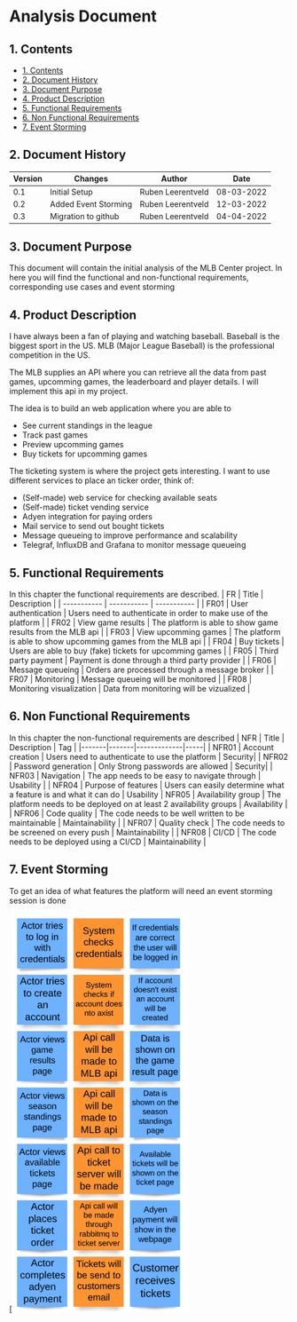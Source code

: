 # Analysis Document

## 1. Contents
- [1. Contents](#1-contents)
- [2. Document History](#2-document-history)
- [3. Document Purpose](#3-document-purpose)
- [4. Product Description](#4-product-description)
- [5. Functional Requirements](#5-functional-requirements)
- [6. Non Functional Requirements](#6-non-functional-requirements)
- [7. Event Storming](#7-event-storming)

## 2. Document History
| Version | Changes | Author | Date |
|---------|---------|--------|------|
| 0.1 | Initial Setup | Ruben Leerentveld | 08-03-2022 | 
| 0.2 | Added Event Storming | Ruben Leerentveld | 12-03-2022 |
| 0.3 | Migration to github | Ruben Leerentveld | 04-04-2022|

## 3. Document Purpose
This document will contain the initial analysis of the MLB Center project. In here you will find the functional and non-functional requirements, corresponding use cases and event storming

## 4. Product Description
I have always been a fan of playing and watching baseball. 
Baseball is the biggest sport in the US. MLB (Major League Baseball) is the professional competition in the US.

The MLB supplies an API where you can retrieve all the data from past games, upcomming games, the leaderboard and player details. I will implement this api in my project.

The idea is to build an web application where you are able to
- See current standings in the league
- Track past games
- Preview upcomming games
- Buy tickets for upcomming games

The ticketing system is where the project gets interesting. I want to use different services to place an ticker order, think of:
- (Self-made) web service for checking available seats
- (Self-made) ticket vending service
- Adyen integration for paying orders
- Mail service to send out bought tickets
- Message queueing to improve performance and scalability
- Telegraf, InfluxDB and Grafana to monitor message queueing

## 5. Functional Requirements
In this chapter the functional requirements are described.
| FR          | Title       | Description |
| ----------- | ----------- | ----------- |
| FR01 | User authentication | Users need to authenticate in order to make use of the platform |
| FR02 | View game results | The platform is able to show game results from the MLB api | 
| FR03 | View upcomming games | The platform is able to show upcomming games from the MLB api | 
| FR04 | Buy tickets | Users are able to buy (fake) tickets for upcomming games |
| FR05 | Third party payment | Payment is done through a third party provider |
| FR06 | Message queueing | Orders are processed through a message broker |
| FR07 | Monitoring | Message queueing will be monitored | 
| FR08 | Monitoring visualization | Data from monitoring will be vizualized |


## 6. Non Functional Requirements
In this chapter the non-functional requirements are described
| NFR   | Title | Description | Tag |
|-------|-------|-------------|-----|
| NFR01 | Account creation | Users need to authenticate to use the platform | Security|
| NFR02 | Password generation | Only Strong passwords are allowed | Security| 
| NFR03 | Navigation | The app needs to be easy to navigate through | Usability |
| NFR04 | Purpose of features | Users can easily determine what a feature is and what it can do | Usability
| NFR05 | Availability group | The platform needs to be deployed on at least 2 availability groups | Availability |
| NFR06 | Code quality | The code needs to be well written to be maintainable | Maintainability |
| NFR07 | Quality check | The code needs to be screened on every push | Maintainability |
| NFR08 | CI/CD | The code needs to be deployed using a CI/CD | Maintainability | 

## 7. Event Storming
To get an idea of what features the platform will need an event storming session is done

[![](https://github.com/mlb-center/Documentation/blob/main/Analysis/img/EventStorm.PNG)
